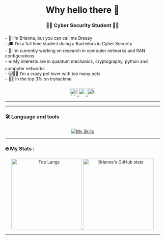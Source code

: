 <h1 align="center">Why hello there 👋</h1>

###

<h3 align="center">👩‍💻  Cyber Security Student 👩‍💻</h3>

###

<p align="left">- 👋 I’m Brianna, but you can call me Breezy<br>- 🎓 I’m a full time student doing a Bachelors in Cyber Security<br>- 📓 I'm currently working on research in computer networks and RAN configurations <br>- ☕ My interests are in quantum mechanics, cryptography, python and computer networks<br>- 🐱🐰🦎 I’m a crazy pet lover with too many pets<br>- 🐱‍💻 In the top 3% on tryhackme</p>

###

<div align="center">
  <a href="https://www.linkedin.com/in/brianna-laird/" target="_blank">
    <img src="https://img.shields.io/static/v1?message=LinkedIn&logo=linkedin&label=&color=0077B5&logoColor=white&labelColor=&style=for-the-badge" height="25" alt="linkedin logo"  />
  </a>
  <a href="https://www.youtube.com/@Breezy-Codes/" target="_blank">
    <img src="https://img.shields.io/static/v1?message=Youtube&logo=youtube&label=&color=FF0000&logoColor=white&labelColor=&style=for-the-badge" height="25" alt="youtube logo"  />
  </a>
  <a href="https://tryhackme.com/p/breezyphoebe" target="_blank">
    <img src="https://img.shields.io/static/v1?message=TryHackMe&logo=tryhackme&label=&color=88cc14&logoColor=white&labelColor=&style=for-the-badge" height="25" alt="tryhackme logo"  />
  </a>
</div>

---

<div align="center">
  <a href="https://tryhackme.com/p/breezyphoebe" target="_blank">
    
  </a>
</div>

---

###

<h3 align="left">🛠 Language and tools</h3>

###

<p align="center">
  <a href="https://skillicons.dev/icons?i=js,html,css,git,java,mysql,md,nextjs,nodejs,py,react,cpp,cs,bootstrap,eclipse,ai,latex,linux,powershell,raspberrypi,regex,vscode&perline=11&theme=light">
    <img src="https://skillicons.dev/icons?i=js,html,css,git,java,mysql,md,nextjs,nodejs,py,react,cpp,cs,bootstrap,eclipse,ai,latex,linux,powershell,raspberrypi,regex,vscode&perline=11&theme=light" alt="My Skills">
  </a>
</p>


---

###

<h3 align="left">🔥   My Stats :</h3>

###

<p align="center">
  <a href="https://github.com/breezy-codes/github-readme-stats">
    <img src="https://github-readme-stats.vercel.app/api/top-langs/?username=breezy-codes&layout=compact&theme=jolly&card_width=340&langs_count=10" alt="Top Langs" style="height: 230px;">
  </a>
  <a href="https://github.com/breezy-codes/github-readme-stats">
    <img src="https://github-readme-stats.vercel.app/api?username=breezy-codes&show_icons=true&theme=jolly&hide_rank=true&card_width=300" alt="Brianna's GitHub stats" style="height: 230px;">
  </a>
</p>

---
